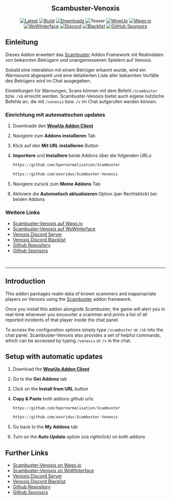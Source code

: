 <section align="center">

# Scambuster-Venoxis

[![Latest](https://custom-icon-badges.demolab.com/github/v/release/Exoridus/Scambuster-Venoxis?style=for-the-badge&label=Latest&logo=github)](https://github.com/Exoridus/Scambuster-Venoxis/releases/latest)
[![Build](https://custom-icon-badges.demolab.com/github/actions/workflow/status/Exoridus/Scambuster-Venoxis/package_and_release.yml?style=for-the-badge&label=Build&logo=play)](https://github.com/Exoridus/Scambuster-Venoxis/actions)
[![Downloads](https://custom-icon-badges.demolab.com/github/downloads/Exoridus/Scambuster-Venoxis/total?style=for-the-badge&label=Downloads&logo=download)](https://github.com/Exoridus/Scambuster-Venoxis/releases/latest)
![Teaser](https://repository-images.githubusercontent.com/606464603/aa7a516c-ae5c-4711-a5f8-fa1315156e73)
[![WowUp](https://custom-icon-badges.demolab.com/badge/WowUp-5050a2?style=for-the-badge&logo=wowup-logo)](https://wowup.io/)
[![Wago.io](https://custom-icon-badges.demolab.com/badge/Wago.io-c2292f?style=for-the-badge&logo=wago_icon_white)](https://addons.wago.io/addons/scambuster-venoxis)
[![WoWInterface](https://custom-icon-badges.demolab.com/badge/WoWInterface-d65219?style=for-the-badge&logo=wow-logo)](https://www.wowinterface.com/downloads/info26613-Scambuster-Venoxis.html)
[![Discord](https://img.shields.io/badge/Discord-5a66ec?style=for-the-badge&logo=discord&logoColor=E6EDA3)](https://discord.gg/NGtvvQYnmP)
[![Blacklist](https://img.shields.io/badge/Blacklist-34A853?style=for-the-badge&logo=googlesheets&logoColor=fff)](https://docs.google.com/spreadsheets/d/1IKAr8A4P0-LhkXqMxizvgYy1E2gph_00M_O0r3rDGkY/edit?usp=sharing)
[![GitHub Sponsors](https://img.shields.io/badge/GitHub_Sponsors-ea4aaa?style=for-the-badge&logo=githubsponsors&logoColor=fff)](https://github.com/sponsors/Exoridus)

</section>

## Einleitung

Dieses Addon erweitert das [Scambuster](https://github.com/hypernormalisation/Scambuster) Addon Framework mit Realmdaten von bekannten Betrügern und unangemessenen Spielern auf Venoxis.

Sobald eine interaktion mit einem Betrüger erkannt wurde, wird ein Warnsound abgespielt und eine detailierten Liste aller bekannten Vorfälle des Betrügers wird im Chat ausgegeben.

Einstellungen für Warnungen, Scans können mit dem Befehl `/scambuster` bzw. `/sb` erreicht werden. Scambuster-Venoxis bietet auch eigene nützliche Befehle an, die mit `/venoxis` bzw. `/v` im Chat aufgerufen werden können.

### Einrichtung mit automatischen updates

1. Downloade den **[WowUp Addon Client](https://wowup.io/)**
2. Navigiere zum **Addons installieren** Tab
3. Klick auf den **Mit URL installieren** Button
4. **Importiere** und **Installiere** beide Addons über die folgenden URLs:

   ```python
   https://github.com/hpernormalisation/Scambuster
   ```

   ```python
   https://github.com/exoridus/Scambuster-Venoxis
   ```

5. Navigiere zurück zum **Meine Addons** Tab
6. Aktiviere die **Automatisch aktualisieren** Option (per Rechtsklick) bei beiden Addons 

### Weitere Links

- [Scambuster-Venoxis auf Wago.io](https://addons.wago.io/addons/scambuster-venoxis)
- [Scambuster-Venoxis auf WoWInterface](https://www.wowinterface.com/downloads/info26613-Scambuster-Venoxis.html)
- [Venoxis Discord Server](https://discord.gg/NGtvvQYnmP)
- [Venoxis Discord Blacklist](https://docs.google.com/spreadsheets/d/1IKAr8A4P0-LhkXqMxizvgYy1E2gph_00M_O0r3rDGkY/edit?usp=sharing)
- [Github Repository](https://github.com/Exoridus/Scambuster-Venoxis)
- [Github Sponsors](https://github.com/sponsors/Exoridus)

<br>

---

## Introduction

This addon packages realm data of known scammers and inappropriate players on Venoxis using the [Scambuster](https://github.com/hypernormalisation/Scambuster) addon framework.

Once you install this addon alongside Scambuster, the game will alert you in real-time whenever you encounter a scammer and prints a list of all reported incidents of that player inside the chat panel.

To access the configuration options simply type `/scambuster` or `/sb` into the chat panel. Scambuster-Venoxis also provides a set of helpful commands, which can be accessed by typing `/venoxis` or `/v` in the chat.

## Setup with automatic updates

1. Download the **[WowUp Addon Client](https://wowup.io/)**
2. Go to the **Get Addons** tab
3. Click on the **Install from URL** button
4. **Copy & Paste** both addons github urls:

   ```python
   https://github.com/hpernormalisation/Scambuster
   ```

   ```python
   https://github.com/exoridus/Scambuster-Venoxis
   ```

5. Go back to the **My Addons** tab
6. Turn on the **Auto Update** option (via rightclick) on both addons

## Further Links

- [Scambuster-Venoxis on Wago.io](https://addons.wago.io/addons/scambuster-venoxis)
- [Scambuster-Venoxis on WoWInterface](https://www.wowinterface.com/downloads/info26613-Scambuster-Venoxis.html)
- [Venoxis Discord Server](https://discord.gg/NGtvvQYnmP)
- [Venoxis Discord Blacklist](https://docs.google.com/spreadsheets/d/1IKAr8A4P0-LhkXqMxizvgYy1E2gph_00M_O0r3rDGkY/edit?usp=sharing)
- [Github Repository](https://github.com/Exoridus/Scambuster-Venoxis)
- [Github Sponsors](https://github.com/sponsors/Exoridus)
